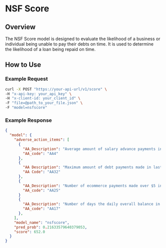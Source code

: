 # NSF Score

## Overview

The NSF Score model is designed to evaluate the likelihood of a business or individual being unable to pay their debts on time. It is used to determine the likelihood of a loan being repaid on time.

## How to Use

### Example Request

```bash
curl -X POST "https://your-api-url/v1/score" \
-H "x-api-key: your_api_key" \
-H "x-client-id: your_client_id" \
-F "file=@path_to_your_file.json" \
-F "model=nsfscore"
```

### Example Response


```json
{
  "model": {
    "adverse_action_items": [
      {
        "AA_Description": "Average amount of salary advance payments in last 1 month",
        "AA_code": "AA4"
      },
      {
        "AA Description": "Maximum amount of debt payments made in last 1 month",
        "AA Code": "AA32"
      },
      {
        "AA_Description": "Number of ecommerce payments made over $5 in last 1 month",
        "AA_code": "AA25"
      }
      {
        "AA_Description": "Number of days the daily overall balance in cash/checking/saving accounts was less than $1000 in last 1 month",
        "AA_code": "AA17"
      },
    ],
    "model_name": "nsfscore",
    "pred_prob": 0.21633579640379053,
    "score": 652.0
  }
}
```

